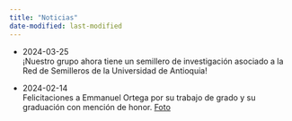 ```yaml
---
title: "Noticias"
date-modified: last-modified
---
```


- 2024-03-25  
¡Nuestro grupo ahora tiene un semillero de investigación asociado a la Red
de Semilleros de la Universidad de Antioquia!

- 2024-02-14  
Felicitaciones a Emmanuel Ortega por su trabajo de grado y su graduación con
mención de honor. [Foto](imgs/20231201_151945.jpg)
